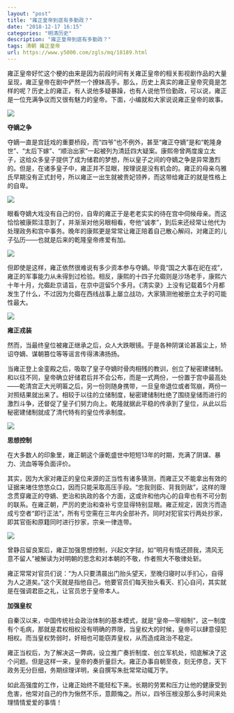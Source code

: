 ```yaml
---
layout: "post"
title: "雍正皇帝到底有多勤政？"
date: "2018-12-17 16:15"
categories: "明清历史"
description: "雍正皇帝到底有多勤政？"
tags: 清朝 雍正皇帝
url: https://www.y5000.com/zgls/mq/18189.html
---
```






雍正皇帝好忙这个梗的由来是因为前段时间有关雍正皇帝的相关影视剧作品的大量呈现，雍正皇帝在剧中俨然一个撩妹高手。那么，历史上真实的雍正皇帝究竟是怎样的呢？历史上的雍正，有人说他多疑暴躁，也有人说他节俭勤政，可以说，雍正是一位充满争议而又很有魅力的皇帝。下面，小编就和大家说说雍正皇帝的故事。

![](https://img.y5000.com/uploads/allimg/170330/093429A51-0.jpg)

**夺嫡之争**

夺嫡一直是宫廷戏的重要桥段，而“四爷”也不例外，甚至“雍正夺嫡”是和“乾隆身世”、“太后下嫁”、“顺治出家”一起被列为清廷四大疑案。康熙帝曾两度废立太子，这给众多皇子提供了成为储君的梦想，所以皇子之间的夺嫡之争是异常激烈的。但是，在诸多皇子中，雍正并不显眼，按理说是没有机会的。雍正的母亲乌雅氏早期没有正式封号，所以雍正一出生就被贵妃领养，而这带给雍正的就是性格上的自卑。

![](https://img.y5000.com/uploads/allimg/170330/09342914Q-1.jpg)

眼看夺嫡大戏没有自己的份，自卑的雍正于是老老实实的待在宫中伺候母亲。而这恰恰被康熙注意到了，并渐渐对他另眼相看，夸他“诚孝”，到后来还经常让他代为处理政务和宫中事务。晚年的康熙更是常常让雍正陪着自己散心解闷，对雍正的儿子弘历——也就是后来的乾隆皇帝疼爱有加。

![](https://img.y5000.com/uploads/allimg/170330/0934294606-2.jpg)

但即使是这样，雍正依然很难说有多少资本参与夺嫡。毕竟“国之大事在祀在戎”，雍正的军事能力从未得到过检验。相反，康熙的十四子允禵则是沙场老手，康熙六十年十月，允禵赴京请旨，在京中逗留5个多月。《清实录》上没有记载着5个月都发生了什么，不过因为允禵在西线战事上屡立战功，大家猜测他被册立太子的可能性最大。

![](https://img.y5000.com/uploads/allimg/170330/09342ac5-3.jpg)

**雍正戎装**

然而，当最终皇位被雍正继承之后，众人大跌眼镜。于是各种阴谋论甚嚣尘上，矫诏夺嫡、谋朝篡位等等谣言传得沸沸扬扬。

当雍正登上金銮殿之后，吸取了皇子夺嫡时骨肉相残的教训，创立了秘密建储制。和以往不同，皇帝确立好储君后并不会公布，而是一式两份，一份置于宫中最高处——乾清宫正大光明匾之后，另一份则随身携带，一旦皇帝退位或者驾崩，两份一对照结果就出来了。相较于以往的立储制度，秘密建储制杜绝了围绕皇储而进行的激烈斗争，还督促了皇子们努力向上。乾隆就据此平稳的传承到了皇位，从此以后秘密建储制就成了清代特有的皇位传承制度。

![](https://img.y5000.com/uploads/allimg/170330/09342931W-4.jpg)

**思想控制**

在大多数人的印象里，雍正朝这个康乾盛世中短短13年的时期，充满了阴谋、暴力、流血等等负面评价。

其实，因为大家对雍正的皇位来源的正当性有诸多猜测，而雍正又不能拿出有效的证据来堵住悠悠众口，因而只能采取高压手段。“忠我则臣、背我则敌”，这样的理念贯穿雍正的夺嫡、吏治和执政的各个方面，这或许和他内心的自卑也有不可分割的联系。在雍正朝，严厉的吏治和查补亏空显得特别显眼。雍正规定，因贪污而造成亏空者“即行正法”，所有亏空需在三年内全部补齐。同时对犯官实行两处抄家，即其官衙和原籍同时进行抄家，宗亲一律连带。

![](https://img.y5000.com/uploads/allimg/170330/0934294L8-5.jpg)

曾静吕留良案后，雍正加强思想控制，兴起文字狱，如“明月有情还顾我，清风无意不留人”被解读为对明朝的思念和对本朝的不敬，作者照大不敬律处斩。

雍正常常对官员们说：“为人只要清晨出门抬头望天，至晚归寝时以手扪心，自得为人之道矣。”这个天就是指他自己。他要官员们每天抬头看天、扪心自问，其实就是在强调君臣之礼，让官员忠于皇帝本人。

**加强皇权**

自秦汉以来，中国传统社会政治体制的基本模式，就是“皇帝—宰相制”，这一制度有个毛病，那就是君权相权没有明确的界限，当皇权大的时候，皇帝可以肆意侵犯相权。而当皇权势弱时，奸相也可能窃弄皇权，从而造成政治不稳定。

雍正当权后，为了解决这一弊病，设立推广奏折制度、创立军机处，彻底解决了这个问题。但是这样一来，皇帝的奏折量巨大。雍正办事自朝至夜，刻无停息，天下政务无分巨细，务期综理详明，亲自撰写朱批常常动辄万字。

如此高强度的工作，让雍正始终不能轻松下来。长期的劳累和压力让他的健康受到危害，他常对自己的作为愀然不乐，意颇悔之。所以，四爷压根没那么多时间来处理情情爱爱的事情！
